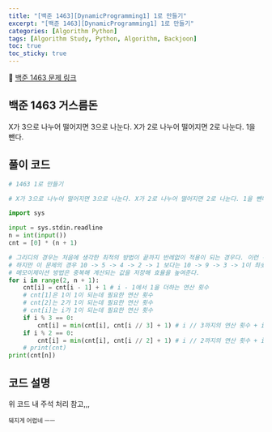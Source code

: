 ```yaml
---
title: "[백준 1463][DynamicProgramming1] 1로 만들기"
excerpt: "[백준 1463][DynamicProgramming1] 1로 만들기"
categories: [Algorithm Python]
tags: [Algorithm Study, Python, Algorithm, Backjoon]
toc: true
toc_sticky: true
---
```


📌 [백준 1463 문제 링크](https://www.acmicpc.net/problem/1463) <br>

## 백준 1463 거스름돈

X가 3으로 나누어 떨어지면 3으로 나눈다. X가 2로 나누어 떨어지면 2로 나눈다. 1을 뺀다.

## 풀이 코드

```python
# 1463 1로 만들기

# X가 3으로 나누어 떨어지면 3으로 나눈다. X가 2로 나누어 떨어지면 2로 나눈다. 1을 뺀다.

import sys

input = sys.stdin.readline
n = int(input())
cnt = [0] * (n + 1)

# 그리디의 경우는 처음에 생각한 최적의 방법이 끝까지 반례없이 적용이 되는 경우다. 이런 경우는 무조건 n != 1일 떄까지 3으로 나누거나 2로 나누거나 1을 빼가면서 구해가면 된다. 
# 하지만 이 문제의 경우 10 -> 5 -> 4 -> 2 -> 1 보다는 10 -> 9 -> 3 -> 1이 최솟값을 가진다.
# 메모이제이션 방법은 중복해 계산되는 값을 저장해 효율을 높여준다.
for i in range(2, n + 1):
    cnt[i] = cnt[i - 1] + 1 # i - 1에서 1을 더하는 연산 횟수
    # cnt[1]은 1이 1이 되는데 필요한 연산 횟수
    # cnt[2]는 2가 1이 되는데 필요한 연산 횟수
    # cnt[i]는 i가 1이 되는데 필요한 연산 횟수
    if i % 3 == 0:
        cnt[i] = min(cnt[i], cnt[i // 3] + 1) # i // 3까지의 연산 횟수 + i를 3으로 나누는 연산 횟수(1회)
    if i % 2 == 0:
        cnt[i] = min(cnt[i], cnt[i // 2] + 1) # i // 2까지의 연산 횟수 + i를 2으로 나누는 연산 횟수(1회)
    # print(cnt)
print(cnt[n])    
```

## 코드 설명

위 코드 내 주석 처리 참고,,, <br>

<small>뒈지게 어렵네 ㅡㅡ</small>
